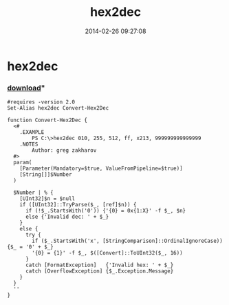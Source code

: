 ﻿---
pid:            4926
parent:         0
children:       
poster:         greg zakharov
title:          hex2dec
date:           2014-02-26 09:27:08
format:         posh
---

# hex2dec

### [download](4926.ps1)"



```posh
#requires -version 2.0
Set-Alias hex2dec Convert-Hex2Dec

function Convert-Hex2Dec {
  <#
    .EXAMPLE
        PS C:\>hex2dec 010, 255, 512, ff, x213, 999999999999999
    .NOTES
        Author: greg zakharov
  #>
  param(
    [Parameter(Mandatory=$true, ValueFromPipeline=$true)]
    [String[]]$Number
  )
  
  $Number | % {
    [UInt32]$n = $null
    if ([UInt32]::TryParse($_, [ref]$n)) {
      if (!$_.StartsWith('0')) {'{0} = 0x{1:X}' -f $_, $n}
      else {'Invalid dec: ' + $_}
    }
    else {
      try {
        if ($_.StartsWith('x', [StringComparison]::OrdinalIgnoreCase)) {$_ = '0' + $_}
        '{0} = {1}' -f $_, $([Convert]::ToUInt32($_, 16))
      }
      catch [FormatException]   {'Invalid hex: ' + $_}
      catch [OverflowException] {$_.Exception.Message}
    }
  }
  ''
}
```
